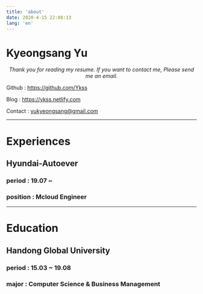 ```yaml
---
title: 'about'
date: 2020-4-15 22:08:13
lang: 'en'
---
```


# Kyeongsang Yu

<div align="center">

_Thank you for reading my resume. If you want to contact me, Please send me an email._

</div>

Github : https://github.com/Ykss

Blog : https://ykss.netlify.com

Contact : yukyeongsang@gmail.com

---

# Experiences

## Hyundai-Autoever

### period : 19.07 ~

### position : Mcloud Engineer

---

# Education


## Handong Global University

### period : 15.03 ~ 19.08

### major : Computer Science & Business Management